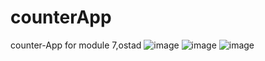 # counterApp
counter-App for module 7,ostad
![image](https://github.com/Danbir54/counterApp/assets/59988668/7d6100cb-4cc6-40da-acde-3fec9c8a9fbd)
![image](https://github.com/Danbir54/counterApp/assets/59988668/348d5ac6-d302-4921-b2db-4f4c6fc87421)
![image](https://github.com/Danbir54/counterApp/assets/59988668/43ca3bc0-5bc6-4390-b1ee-a51c02eafad4)
